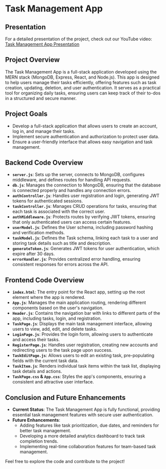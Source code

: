 # Task Management App

## Presentation
For a detailed presentation of the project, check out our YouTube video: [Task Management App Presentation](https://youtu.be/CaXiAtc2EII)

## Project Overview

The Task Management App is a full-stack application developed using the MERN stack (MongoDB, Express, React, and Node.js). This app is designed to help users manage their tasks efficiently, offering features such as task creation, updating, deletion, and user authentication. It serves as a practical tool for organizing daily tasks, ensuring users can keep track of their to-dos in a structured and secure manner.

## Project Goals

- Develop a full-stack application that allows users to create an account, log in, and manage their tasks.
- Implement secure authentication and authorization to protect user data.
- Ensure a user-friendly interface that allows easy navigation and task management.

## Backend Code Overview

- **`server.js`**: Sets up the server, connects to MongoDB, configures middleware, and defines routes for handling API requests.
- **`db.js`**: Manages the connection to MongoDB, ensuring that the database is connected properly and handles any connection errors.
- **`authController.js`**: Handles user registration and login, generating JWT tokens for authenticated sessions.
- **`taskController.js`**: Manages CRUD operations for tasks, ensuring that each task is associated with the correct user.
- **`authMiddleware.js`**: Protects routes by verifying JWT tokens, ensuring that only authenticated users can access certain features.
- **`userModel.js`**: Defines the User schema, including password hashing and verification methods.
- **`taskModel.js`**: Defines the Task schema, linking each task to a user and storing task details such as title and description.
- **`generateToken.js`**: Generates JWT tokens for user authentication, which expire after 30 days.
- **`errorHandler.js`**: Provides centralized error handling, ensuring consistent responses for errors across the API.

## Frontend Code Overview

- **`index.html`**: The entry point for the React app, setting up the root element where the app is rendered.
- **`App.js`**: Manages the main application routing, rendering different components based on the user's navigation.
- **`Header.js`**: Contains the navigation bar with links to different parts of the app, including tasks, login, and registration.
- **`TaskPage.js`**: Displays the main task management interface, allowing users to view, add, edit, and delete tasks.
- **`LoginPage.js`**: Provides the login form, allowing users to authenticate and access their tasks.
- **`RegisterPage.js`**: Handles user registration, creating new accounts and redirecting users to the task page upon success.
- **`TaskEditPage.js`**: Allows users to edit an existing task, pre-populating fields with the current task data.
- **`TaskItem.js`**: Renders individual task items within the task list, displaying task details and actions.
- **`TaskPage.css` & `App.css`**: Styles the app's components, ensuring a consistent and attractive user interface.

## Conclusion and Future Enhancements

- **Current Status**: The Task Management App is fully functional, providing essential task management features with secure user authentication.
- **Future Enhancements**:
  - Adding features like task prioritization, due dates, and reminders for better task management.
  - Developing a more detailed analytics dashboard to track task completion trends.
  - Implementing real-time collaboration features for team-based task management.


Feel free to explore the code and contribute to the project!
